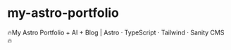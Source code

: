 # my-astro-portfolio
🔥My Astro Portfolio + AI + Blog | Astro · TypeScript · Tailwind · Sanity CMS 🔥
